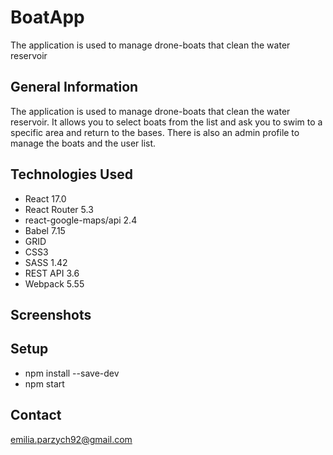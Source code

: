 # BoatApp
The application is used to manage drone-boats that clean the water reservoir

## General Information
The application is used to manage drone-boats that clean the water reservoir. 
It allows you to select boats from the list and ask you to swim to a specific area and return to the bases. There is also an admin profile to manage the boats and the user list.

## Technologies Used
- React 17.0
- React Router 5.3
- react-google-maps/api 2.4
- Babel 7.15
- GRID
- CSS3
- SASS 1.42
- REST API 3.6
- Webpack 5.55

## Screenshots

## Setup
- npm install --save-dev
- npm start

## Contact
emilia.parzych92@gmail.com
